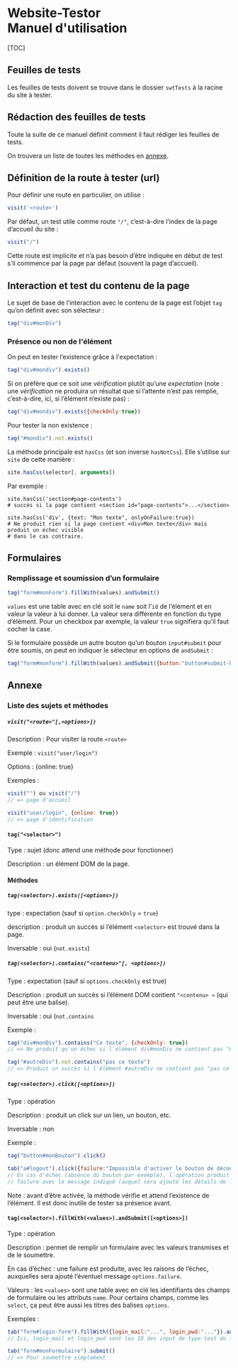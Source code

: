 # Website-Testor<br>Manuel d'utilisation

[TOC]

## Feuilles de tests

Les feuilles de tests doivent se trouve dans le dossier `swtTests` à la racine du site à tester.

## Rédaction des feuilles de tests

Toute la suite de ce manuel définit comment il faut rédiger les feuilles de tests.

On trouvera un liste de toutes les méthodes en [annexe](#annexesmethodes).

## Définition de la route à tester (url)

Pour définir une route en particulier, on utilise :

~~~javascript
visit('<route>')
~~~

Par défaut, un test utile comme route `"/"`, c’est-à-dire l’index de la page d’accueil du site :

~~~javascript
visit("/")
~~~

Cette route est implicite et n’a pas besoin d’être indiquée en début de test s’il commence par la page par défaut (souvent la page d’accueil).

## Interaction et test du contenu de la page

Le sujet de base de l’interaction avec le contenu de la page est l’objet `tag` qu’on définit avec son sélecteur :

~~~javascript
tag("div#monDiv")
~~~

### Présence ou non de l'élément

On peut en tester l’existence grâce à l'expectation :

~~~javascript
tag("div#mondiv").exists()
~~~

Si on préfère que ce soit une *vérification* plutôt qu’une *expectation* (note : une *vérification* ne produira un résultat que si l’attente n’est pas remplie, c’est-à-dire, ici, si l’élément n’existe pas) :

~~~javascript
tag("div#mondiv").exists({checkOnly:true})
~~~

Pour tester la non existence :

~~~javascript
tag("#mondiv").not.exists()
~~~





La méthode principale est `hasCss` (et son inverse `hasNotCss`). Elle s’utilise sur `site` de cette manière :

~~~javascript
site.hasCss(selector[, arguments])
~~~



Par exemple :

~~~javas
site.hasCss('section#page-contents')
# succès si la page contient <section id="page-contents">...</section>
~~~

~~~javas
site.hasCss('div', {text: "Mon texte", onlyOnFailure:true})
# Ne produit rien si la page contient <div>Mon texte</div> mais produit un échec visible
# dans le cas contraire.
~~~



## Formulaires

### Remplissage et soumission d’un formulaire

~~~javascript
tag("form#monForm").fillWith(values).andSubmit()
~~~

`values` est une table avec en clé soit le `name` soit l’`id` de l’élément et en valeur la valeur à lui donner. La valeur sera différente en fonction du type d’élément. Pour un checkbox par exemple, la valeur `true` signifiera qu’il faut cocher la case.

Si le formulaire possède un autre bouton qu’un bouton `input#submit` pour être soumis, on peut en indiquer le sélecteur en options de `andSubmit` :

~~~javascript
tag("form#monform").fillWith(values).andSubmit({button:"button#submit-button"})
~~~



## Annexe

<a name=" annexesmethodes"></a>

### Liste des sujets et méthodes

##### `visit("<route>"[,<options>])`

Description : Pour visiter la route `<route>`

Exemple : `visit("user/login")`

Options : {online: true}

Exemples :

~~~javascript
visit("") ou visit("/")
// => page d'accueil

visit("user/login", {online: true})
// => page d'identification
~~~



#### `tag("<selector>")`

Type : sujet (donc attend une méthode pour fonctionner)

Description : un élément DOM de la page.

#### Méthodes

##### `tag(<selector>).exists([<options>])`

type : expectation (sauf si `option.checkOnly` = `true`)

description : produit un succès si l’élément `<selector>` est trouvé dans la page.

Inversable : oui (`not.exists`)

##### `tag(<selector>).contains("<contenu>"[, <options>])`

Type : expectation (sauf si `options.checkOnly` est true)

Description : produit un succès si l’élément DOM contient `"<contenu> »` (qui peut être une balise).

Inversable : oui (`not.contains`

Exemple :

```javascript
tag("div#monDiv").contains("Ce texte", {checkOnly: true})
// => Ne produit qu'un échec si l'élément div#monDiv ne contient pas "Ce texte"

tag("#autreDiv").not.contains("pas ce texte")
// => Produit un succès si l'élément #autreDiv ne contient pas "pas ce texte"
```

##### `tag(<selector>).click([<options>])`

Type : opération

Description : produit un click sur un lien, un bouton, etc.

Inversable : non

Exemple :

~~~javascript
tag("button#monBouton").click()

tab("a#logout").click({failure:"Impossible d'activer le bouton de déconnexion"})
// En cas d'échec (absence du bouton par exemple), l'opération produit une
// failure avec le message indiqué (auquel sera ajouté les détails de l'impossibilité)
~~~

Note : avant d’être activée, la méthode vérifie et attend l’existence de l’élément. Il est donc inutile de tester sa présence avant.

#### `tag(<selector>).fillWith(<values>).andSubmit([<options>])`

Type : opération

Description : permet de remplir un formulaire avec les valeurs transmises et de le soumettre.

En cas d’échec : une failure est produite, avec les raisons de l’échec, auxquelles sera ajouté l’éventuel message `options.failure`.

Valeurs : les `<values>` sont une table avec en clé les identifiants des champs de formulaire ou les attributs `name`. Pour certains champs, comme les `select`, ça peut être aussi les titres des balises `options`.

Exemples :

~~~javascript
tab("form#login-form").fillWith({login_mail:"...", login_pwd:"..."}).andSubmit()
// Ici, login_mail et login_pwd sont les ID des input de type text du formulaire

tab("form#monFormulaire").submit()
// => Pour soumettre simplement 
~~~


